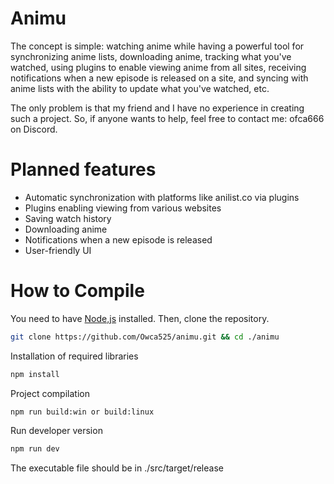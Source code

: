 # Animu
The concept is simple: watching anime while having a powerful tool for synchronizing anime lists, downloading anime, tracking what you've watched, using plugins to enable viewing anime from all sites, receiving notifications when a new episode is released on a site, and syncing with anime lists with the ability to update what you've watched, etc.

The only problem is that my friend and I have no experience in creating such a project. So, if anyone wants to help, feel free to contact me: ofca666 on Discord.
# Planned features
- Automatic synchronization with platforms like anilist.co via plugins
- Plugins enabling viewing from various websites
- Saving watch history
- Downloading anime
- Notifications when a new episode is released
- User-friendly UI
# How to Compile
You need to have [Node,js](https://nodejs.org/en) installed. Then, clone the repository.
```bash
git clone https://github.com/Owca525/animu.git && cd ./animu
```
Installation of required libraries
```bash
npm install
```
Project compilation
```bash
npm run build:win or build:linux
```
Run developer version
```bash
npm run dev
```
The executable file should be in ./src/target/release